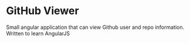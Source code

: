 # GitHub Viewer
Small angular application that can view Github user and repo information. Written to learn AngularJS
